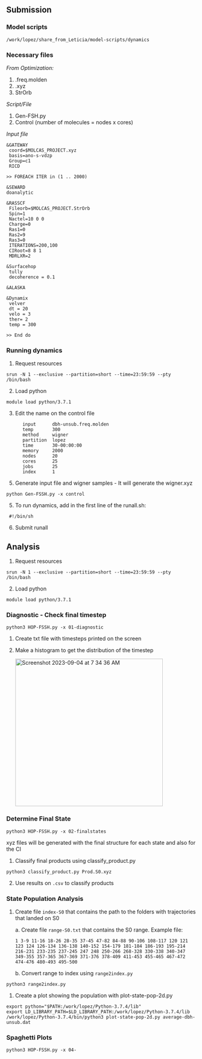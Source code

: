 ## Submission
### Model scripts
```
/work/lopez/share_from_Leticia/model-scripts/dynamics
```


### Necessary files
*From Optimization:*
1. .freq.molden
2. .xyz
3. StrOrb

*Script/File*
1. Gen-FSH.py
2. Control (number of molecules = nodes x cores)

*Input file*
```
&GATEWAY
 coord=$MOLCAS_PROJECT.xyz
 basis=ano-s-vdzp 
 Group=c1
 RICD

>> FOREACH ITER in (1 .. 2000)

&SEWARD
doanalytic

&RASSCF
 Fileorb=$MOLCAS_PROJECT.StrOrb
 Spin=1
 Nactel=10 0 0 
 Charge=0
 Ras1=0
 Ras2=9
 Ras3=0
 ITERATIONS=200,100
 CIRoot=8 8 1
 MDRLXR=2

&Surfacehop
 tully
 decoherence = 0.1

&ALASKA

&Dynamix
 velver
 dt = 20
 velo = 3
 ther= 2
 temp = 300

>> End do
```

### Running dynamics
1. Request resources
```
srun -N 1 --exclusive --partition=short --time=23:59:59 --pty /bin/bash
```
2. Load python
```
module load python/3.7.1
```
3. Edit the name on the control file
```
      input      dbh-unsub.freq.molden
      temp       300
      method     wigner
      partition  lopez
      time       30-00:00:00
      memory     2000
      nodes      20
      cores      25
      jobs       25
      index      1
```
5. Generate input file and wigner samples - It will generate the wigner.xyz
```
python Gen-FSSH.py -x control
```
5. To run dynamics, add in the first line of the runall.sh:  
```
 #!/bin/sh
```
6. Submit runall

## Analysis
1. Request resources
```
srun -N 1 --exclusive --partition=short --time=23:59:59 --pty /bin/bash
```
2. Load python
```
module load python/3.7.1
```
### Diagnostic - Check final timestep
```
python3 HOP-FSSH.py -x 01-diagnostic
```
1. Create txt file with timesteps printed on the screen
2. Make a histogram to get the distribution of the timestep
   
   <img width="391" alt="Screenshot 2023-09-04 at 7 34 36 AM" src="https://github.com/adaogomesl/Leticia-LopezLab/assets/100699955/58159589-e995-42ec-8052-15941f4d4d8e">

   
### Determine Final State
```
python3 HOP-FSSH.py -x 02-finalstates
```
xyz files will be generated with the final structure for each state and also for the CI

1. Classify final products using classify_product.py
```
python3 classify_product.py Prod.S0.xyz
```
2. Use results on ```.csv``` to classify products


### State Population Analysis
1. Create file ```index-S0``` that contains the path to the folders with trajectories that landed on S0
   
   a. Create file ```range-S0.txt``` that contains the S0 range. Example file:
   ```
   1 3-9 11-16 18-26 28-35 37-45 47-82 84-88 90-106 108-117 120 121 123 124 126-134 136-138 140-152 154-179 181-184 186-193 195-214 216-231 233-235 237-245 247 248 250-266 268-328 330-338 340-347 349-355 357-365 367-369 371-376 378-409 411-453 455-465 467-472 474-476 480-493 495-500
   ```
   
   b. Convert range to index using ```range2index.py```
```
python3 range2index.py
```
1. Create a plot showing the population with plot-state-pop-2d.py
```
export python="$PATH:/work/lopez/Python-3.7.4/lib"
export LD_LIBRARY_PATH=$LD_LIBRARY_PATH:/work/lopez/Python-3.7.4/lib
/work/lopez/Python-3.7.4/bin/python3 plot-state-pop-2d.py average-dbh-unsub.dat
```





### Spaghetti Plots
```
python3 HOP-FSSH.py -x 04-
```








